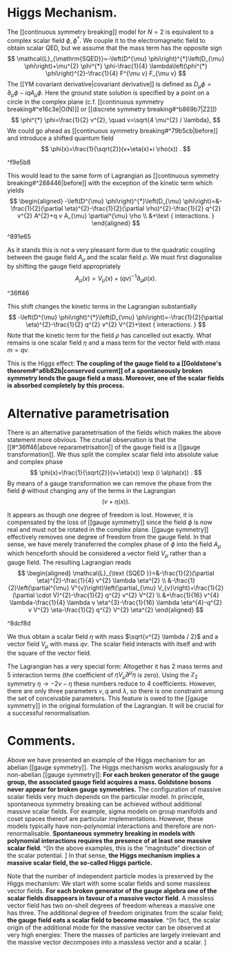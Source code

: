 # Higgs Mechanism. 

The [[continuous symmetry breaking]] model  for $N=2$ is equivalent to a complex scalar field $\phi, \phi^{*}$. We couple it to the electromagnetic field to obtain scalar QED, but we assume that the mass term has the opposite sign
$$
\mathcal{L}_{\mathrm{SQED}}=-\left(D^{\mu} \phi\right)^{*}\left(D_{\mu} \phi\right)+\mu^{2} \phi^{*} \phi-\frac{1}{4} \lambda\left(\phi^{*} \phi\right)^{2}-\frac{1}{4} F^{\mu v} F_{\mu v}
$$
The [[YM covariant derivative|covariant derivative]] is defined as $D_{\mu} \phi=\partial_{\mu} \phi-i q A_{\mu} \phi$.
Here the ground state solution is specified by a point on a circle in the complex plane (c.f. [[continuous symmetry breaking#^e16c3e|O(N)]] or [[discrete symmetry breaking#^b869b7|Z2]])
$$
\phi^{*} \phi=\frac{1}{2} v^{2}, \quad v=\sqrt{4 \mu^{2} / \lambda},
$$
We could go ahead as [[continuous symmetry breaking#^79b5cb|before]] and introduce a shifted quantum field
$$
\phi(x)=\frac{1}{\sqrt{2}}(v+\eta(x)+i \rho(x)) .
$$

^f9e5b8

This would lead to the same form of Lagrangian as [[continuous symmetry breaking#^288446|before]]  with the exception of the kinetic term which yields
$$
\begin{aligned}
-\left(D^{\mu} \phi\right)^{*}\left(D_{\mu} \phi\right)=&-\frac{1}{2}(\partial \eta)^{2}-\frac{1}{2}(\partial \rho)^{2}-\frac{1}{2} q^{2} v^{2} A^{2}+q v A_{\mu} \partial^{\mu} \rho \\
&+\text { interactions. }
\end{aligned}
$$

^891e65

As it stands this is not a very pleasant form due to the quadratic coupling between the gauge field $A_{\mu}$ and the scalar field $\rho$. We must first diagonalise by shifting the gauge field appropriately
$$
A_{\mu}(x)=V_{\mu}(x)+(q v)^{-1} \partial_{\mu} \rho(x) .
$$

^36ff46

This shift changes the kinetic terms in the Lagrangian substantially
$$
-\left(D^{\mu} \phi\right)^{*}\left(D_{\mu} \phi\right)=-\frac{1}{2}(\partial \eta)^{2}-\frac{1}{2} q^{2} v^{2} V^{2}+\text { interactions. }
$$
Note that the kinetic term for the field $\rho$ has cancelled out exactly. What remains is one scalar field $\eta$ and a mass term for the vector field with mass $m=q v$.

This is the Higgs effect: **The coupling of the gauge field to a [[Goldstone's theorem#^a6b82b|conserved current]] of a spontaneously broken symmetry lends the gauge field a mass. Moreover, one of the scalar fields is absorbed completely by this process.**


# Alternative parametrisation
There is an alternative parametrisation of the fields which makes the above statement more obvious. The crucial observation is that the [[#^36ff46|above reparametrisation]] of the gauge field is a [[gauge transformation]]. We thus split the complex scalar field into absolute value and complex phase
$$
\phi(x)=\frac{1}{\sqrt{2}}(v+\eta(x)) \exp (i \alpha(x)) .
$$
By means of a gauge transformation we can remove the phase from the field $\phi$ without changing any of the terms in the Lagrangian
$$(v+\eta(x)) .
$$

It appears as though one degree of freedom is lost. However, it is compensated by the loss of [[gauge symmetry]] since the field $\phi$ is now real and must not be rotated in the complex plane. [[gauge symmetry]] effectively removes one degree of freedom from the gauge field. In that sense, we have merely transferred the complex phase of $\phi$ into the field $A_{\mu}$ which henceforth should be considered a vector field $V_{\mu}$ rather than a gauge field. The resulting Lagrangian reads
$$
\begin{aligned}
\mathcal{L}_{\text {SQED }}=&-\frac{1}{2}(\partial \eta)^{2}-\frac{1}{4} v^{2} \lambda \eta^{2} \\
&-\frac{1}{2}\left(\partial^{\mu} V^{v}\right)\left(\partial_{\mu} V_{v}\right)+\frac{1}{2}(\partial \cdot V)^{2}-\frac{1}{2} q^{2} v^{2} V^{2} \\
&+\frac{1}{16} v^{4} \lambda-\frac{1}{4} \lambda v \eta^{3}-\frac{1}{16} \lambda \eta^{4}-q^{2} v V^{2} \eta-\frac{1}{2} q^{2} V^{2} \eta^{2} 
\end{aligned}
$$

^8dcf8d

We thus obtain a scalar field $\eta$ with mass $\sqrt{v^{2} \lambda / 2}$ and a vector field $V_{\mu}$ with mass $q v$. The scalar field interacts with itself and with the square of the vector field.

The Lagrangian has a very special form: Altogether it has 2 mass terms and 5 interaction terms (the coefficient of $\eta V_{\mu} \partial^{\mu} \eta$ is zero). Using the $\mathbb{Z}_{2}$ symmetry $\eta \rightarrow-2 v-\eta$ these numbers reduce to 4 coefficients. However, there are only three parameters $v, q$ and $\lambda$, so there is one constraint among the set of conceivable parameters. This feature is owed to the [[gauge symmetry]] in the original formulation of the Lagrangian. It will be crucial for a successful renormalisation.


# Comments. 

Above we have presented an example of the Higgs mechanism for an abelian [[gauge symmetry]]. The Higgs mechanism works analogously for a non-abelian [[gauge symmetry]]: **For each broken generator of the gauge group, the associated gauge field acquires a mass. Goldstone bosons never appear for broken gauge symmetries.**
The configuration of massive scalar fields very much depends on the particular model. In principle, spontaneous symmetry breaking can be achieved without additional massive scalar fields. For example, sigma models on group manifolds and coset spaces thereof are particular implementations. However, these models typically have non-polynomial interactions and therefore are non-renormalisable. **Spontaneous symmetry breaking in models with polynomial interactions requires the presence of at least one massive scalar field**. ^[In the above examples, this is the “magnitude” direction of the scalar potential.
] In that sense, **the Higgs mechanism implies a massive scalar field, the so-called Higgs particle.**

Note that the number of independent particle modes is preserved by the Higgs mechanism: We start with some scalar fields and some massless vector fields. **For each broken generator of the gauge algebra one of the scalar fields disappears in favour of a massive vector field**. A massless vector field has two on-shell degrees of freedom whereas a massive one has three. The additional degree of freedom originates from the scalar field; **the gauge field eats a scalar field to become massive**.  ^[In fact, the scalar origin of the additional mode for the massive vector can be observed at very high energies: There the masses of particles are largely irrelevant and the massive vector decomposes into a massless vector and a scalar.
]